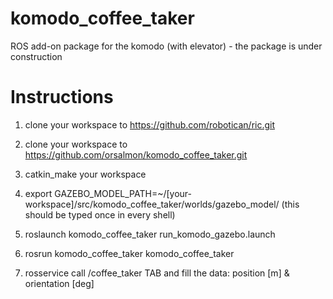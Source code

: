 # komodo_coffee_taker
ROS add-on package for the komodo (with elevator) - the package is under construction

Instructions
============
1. clone your workspace to https://github.com/robotican/ric.git

2. clone your workspace to https://github.com/orsalmon/komodo_coffee_taker.git

3. catkin_make your workspace

4. export GAZEBO_MODEL_PATH=~/[your-workspace]/src/komodo_coffee_taker/worlds/gazebo_model/
(this should be typed once in every shell)

5. roslaunch komodo_coffee_taker run_komodo_gazebo.launch

6. rosrun komodo_coffee_taker komodo_coffee_taker

7. rosservice call /coffee_taker TAB and fill the data: position [m] & orientation [deg]
